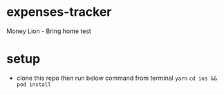 # expenses-tracker
Money Lion - Bring home test
# setup
 - clone this repo then run below command from terminal
  `yarn`
  `cd ios && pod install` 
